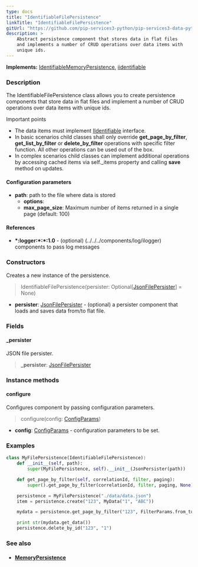 ```yaml
---
type: docs
title: "IdentifiableFilePersistence"
linkTitle: "IdentifiableFilePersistence"
gitUrl: "https://github.com/pip-services3-python/pip-services3-data-python"
description: >
    Abstract persistence component that stores data in flat files
    and implements a number of CRUD operations over data items with
    unique ids. 
---
```


**Implements:** [IdentifiableMemoryPersistence](../identifiable_memory_persistence), [iidentifiable](../../../commons/data/iidentifiable)

### Description

The IdentifiableFilePersistence class allows you to create persistence components that store data in flat files and implement a number of CRUD operations over data items with unique ids.

Important points

- The data items must implement [IIdentifiable](../../../commons/data/iidentifiable) interface.
- In basic scenarios child classes shall only override **get_page_by_filter**, **get_list_by_filter** or **delete_by_filter** operations with specific filter function. All other operations can be used out of the box. 
- In complex scenarios child classes can implement additional operations by accessing cached items via self._items property and calling **save** method on updates.

#### Configuration parameters

- **path**: path to the file where data is stored
    - **options**:
    - **max_page_size**: Maximum number of items returned in a single page (default: 100)

#### References
- **\*:logger:\*:\*:1.0** - (optional) (../../../components/log/ilogger) components to pass log messages


### Constructors
Creates a new instance of the persistence.

> IdentifiableFilePersistence(persister: Optional[[JsonFilePersister](../json_file_persister)] = None)

- **persister**: [JsonFilePersister](../json_file_persister) - (optional) a persister component that loads and saves data from/to flat file.

### Fields

<span class="hide-title-link">

#### _persister
JSON file persister.
> **_persister**: [JsonFilePersister](../json_file_persister)

</span>


### Instance methods

#### configure
Configures component by passing configuration parameters.

> configure(config: [ConfigParams](../../../commons/config/config_params))

- **config**: [ConfigParams](../../../commons/config/config_params) - configuration parameters to be set.

### Examples

```python
class MyFilePersistence(IdentifiableFilePersistence):
    def __init__(self, path):
        super(MyFilePersistence, self).__init__(JsonPersister(path))

    def get_page_by_filter(self, correlationId, filter, paging):
        super().get_page_by_filter(correlationId, filter, paging, None)

    persistence = MyFilePersistence("./data/data.json")
    item = persistence.create("123", MyData("1", "ABC"))

    mydata = persistence.get_page_by_filter("123", FilterParams.from_tuples("name", "ABC"), None, None)

    print str(mydata.get_data())
    persistence.delete_by_id("123", "1")

```


### See also
- #### [MemoryPersistence](../memory_persistence)
